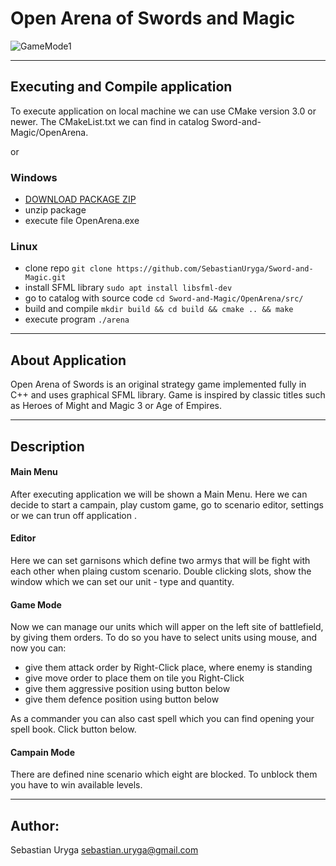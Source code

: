 # Open Arena of Swords and Magic
![GameMode1](https://user-images.githubusercontent.com/33723260/187921672-bb00b074-5455-4fda-b9f0-eda59195439e.png)

---

## Executing and Compile application 

To execute application on local machine we can use CMake version 3.0 or newer.
The CMakeList.txt we can find in catalog Sword-and-Magic/OpenArena.

or

### Windows
 - [DOWNLOAD PACKAGE ZIP](https://github.com/SebastianUryga/Sword-and-Magic/releases/download/v0.1.1/Release.zip)
 - unzip package
 - execute file OpenArena.exe
 
### Linux
 - clone repo       ```git clone https://github.com/SebastianUryga/Sword-and-Magic.git```
 - install SFML library ```sudo apt install libsfml-dev```
 - go to catalog with source code ```cd Sword-and-Magic/OpenArena/src/```
 - build and compile          ```mkdir build && cd build && cmake .. && make```
 - execute program            ```./arena```


---
## About Application
Open Arena of Swords is an original strategy game implemented fully in C++ and uses graphical SFML library.
Game is inspired by classic titles such as Heroes of Might and Magic 3 or Age of Empires.

---
## Description
#### Main Menu
After executing application  we will be shown a Main Menu.
Here we can decide to start a campain, play custom game, go to scenario editor, settings or we can trun off application .
#### Editor
Here we can set garnisons which define two armys that will be fight with each other when plaing custom scenario. Double clicking slots, show the window which we can set our unit - type and quantity.
#### Game Mode
Now we can manage our units which will apper on the left site of battlefield, by giving them orders.
To do so you have to select units using mouse, and now you can:
- give them attack order by Right-Click place, where enemy is standing
- give move order to place them on tile you Right-Click
- give them aggressive position using button below
- give them defence position using button below

As a commander you can also cast spell which you can find opening your spell book. Click button below. 

#### Campain Mode
There are defined nine scenario which eight are blocked. To unblock them you have to win available levels.

---
## Author:
Sebastian Uryga
sebastian.uryga@gmail.com
